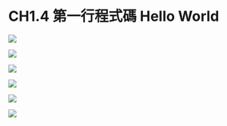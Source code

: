CH1.4 第一行程式碼 Hello World
===

![](https://i.imgur.com/UVKInnM.jpg)

![](https://i.imgur.com/JVkjJpz.jpg)

![](https://i.imgur.com/FgkMN7E.jpg)

![](https://i.imgur.com/kxhpKvc.jpg)

![](https://i.imgur.com/evZndyp.jpg)

![](https://i.imgur.com/7AoipGr.jpg)